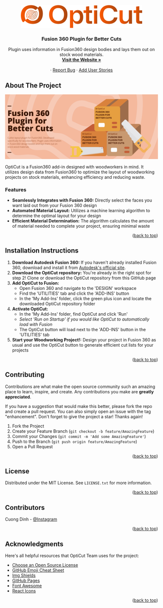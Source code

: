 <a name="readme-top"></a>

<!-- PROJECT LOGO -->
<br />
<div align="center">
  <a href="https://github.com/OptiCut/OptiCut">
    <img src="themes/color/opticut-gradient-logo.png" alt="Logo" width="400" height="75">
  </a>

  <h3 align="center">Fusion 360 Plugin for Better Cuts</h3>

  <p align="center">
    Plugin uses information in Fusion360 design bodies and lays them out on stock wood materials.
    <br />
    <a href="https://opticut.github.io"><strong>Visit the Website »</strong></a>
    <br />
    <br />
    ·
    <a href="https://github.com/OptiCut/OptiCut/issues/new?assignees=&labels=&projects=&template=bug_report.md&title=">Report Bug</a>
    ·
    <a href="https://github.com/OptiCut/OptiCut/issues/new?assignees=&labels=&projects=&template=user-stories.md&title=%5BUserStory%5D+brief+identification+of+the+user+story">Add User Stories</a>
  </p>
</div>

## About The Project

[![Product Name Screen Shot][product-screenshot]](https://opticut.github.io)

OptiCut is a Fusion360 add-in designed with woodworkers in mind. It utilizes design data from Fusion360 to optimize the layout of woodworking projects on stock materials, enhancing efficiency and reducing waste.

### Features
* __Seamlessly Integrates with Fusion 360:__ Directly select the faces you want laid out from your Fusion 360 design
* __Automated Material Layout:__  Utilizes a machine learning algorithm to determine the optimal layout for your design
* __Efficient Material Determination:__ The algorithm calculates the amount of material needed to complete your project, ensuring minimal waste

<p align="right">(<a href="#readme-top">back to top</a>)</p>

## Installation Instructions
1. __Download Autodesk Fusion 360:__ If you haven't already installed Fusion 360, download and install it from [Autodesk's official site](https://www.autodesk.com).
2. __Download the OptiCut repository:__ You're already in the right spot for step 2! Clone or download the OptiCut repository from this GitHub page 
3. __Add OptiCut to Fusion:__
   * Open Fusion 360 and navigate to the 'DESIGN' workspace
   * Find the 'UTILITIES' tab and click the 'ADD-INS' button
   * In the 'My Add-Ins' folder, click the green plus icon and locate the downloaded OptiCut repository folder
4. __Activate OptiCut:__
   * In the 'My Add-Ins' folder, find OptiCut and click 'Run'
   * *Select 'Run on Startup' if you would like OptiCut to automatically load with Fusion*
   * The OptiCut button will load next to the 'ADD-INS' button in the 'UTILITIES' tab
5. __Start your Woodworking Project!:__ Design your project in Fusion 360 as usual and use the OptiCut button to generate efficient cut lists for your projects

<p align="right">(<a href="#readme-top">back to top</a>)</p>



<!-- CONTRIBUTING -->
## Contributing

Contributions are what make the open source community such an amazing place to learn, inspire, and create. Any contributions you make are **greatly appreciated**.

If you have a suggestion that would make this better, please fork the repo and create a pull request. You can also simply open an issue with the tag "enhancement".
Don't forget to give the project a star! Thanks again!

1. Fork the Project
2. Create your Feature Branch (`git checkout -b feature/AmazingFeature`)
3. Commit your Changes (`git commit -m 'Add some AmazingFeature'`)
4. Push to the Branch (`git push origin feature/AmazingFeature`)
5. Open a Pull Request

<p align="right">(<a href="#readme-top">back to top</a>)</p>



<!-- LICENSE -->
## License

Distributed under the MIT License. See `LICENSE.txt` for more information.

<p align="right">(<a href="#readme-top">back to top</a>)</p>



<!-- CONTACT -->
## Contributors

Cuong Dinh - [@Instagram]([https://www.instagram.com/itsdeandinh])

<p align="right">(<a href="#readme-top">back to top</a>)</p>



<!-- ACKNOWLEDGMENTS -->
## Acknowledgments

Here's all helpful resources that OptiCut Team uses for the project:

* [Choose an Open Source License](https://choosealicense.com)
* [GitHub Emoji Cheat Sheet](https://www.webpagefx.com/tools/emoji-cheat-sheet)
* [Img Shields](https://shields.io)
* [GitHub Pages](https://pages.github.com)
* [Font Awesome](https://fontawesome.com)
* [React Icons](https://react-icons.github.io/react-icons/search)

<p align="right">(<a href="#readme-top">back to top</a>)</p>



<!-- MARKDOWN LINKS & IMAGES -->
<!-- https://www.markdownguide.org/basic-syntax/#reference-style-links -->
[product-screenshot]: images/product-screenshot-website.png

